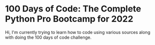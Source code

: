 # 100 Days of Code: The Complete Python Pro Bootcamp for 2022 

Hi, I'm currently trying to learn how to code using various sources along with doing the 100 days of code challenge.
